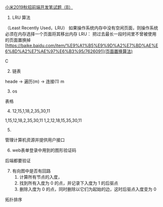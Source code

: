 [小米2019秋招前端开发笔试题（B）](https://www.nowcoder.com/test/15226467/summary)

1. LRU 算法

（Least Recently Used，LRU）
如果操作系统内存中没有空闲页面，则操作系统必须在内存选择一个页面将其移出内存
LRU： 把过去最长一段时间里不曾被使用的页面置换掉
[https://baike.baidu.com/item/%E9%A1%B5%E9%9D%A2%E7%BD%AE%E6%8D%A2%E7%AE%97%E6%B3%95/7626091](页面置换算法)

C

2. 链表

heade -> 遍历(m) -> 连接(1) m

3. os

表格

[](http://www.tyrtvu.cn/page/wangyekejian/caozuoxitong/mnst.htm)

4. 12,15,1,18,2,35,30,11

1,15,12,18,2,35,30,11
1,2,12,18,15,35,30,11

5. 
管理计算机资源并提供用户接口

6. web表单登录中用到的图形验证码

后端都要验证

7. 有向图中是否有回路
   1. 计算所有节点的入度，
   2. 找到所有入度为 0 的点，并记录下入度为 1 的后驱点
   3. 删除入度为 0 的点，同时删除以它们为起始的边，这时后驱点入度变为 0

拓扑排序
